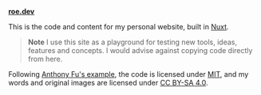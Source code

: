 **[roe.dev](https://roe.dev)**

This is the code and content for my personal website, built in [Nuxt](https://nuxt.com/).

> **Note**
> I use this site as a playground for testing new tools, ideas, features and concepts. I would advise against copying code directly from here.

Following [Anthony Fu's example](https://github.com/antfu/antfu.me), the code is licensed under <a href='./LICENSE'>MIT</a>, and my words and original images are licensed under <a href='https://creativecommons.org/licenses/by-sa/4.0/'>CC BY-SA 4.0</a>.
